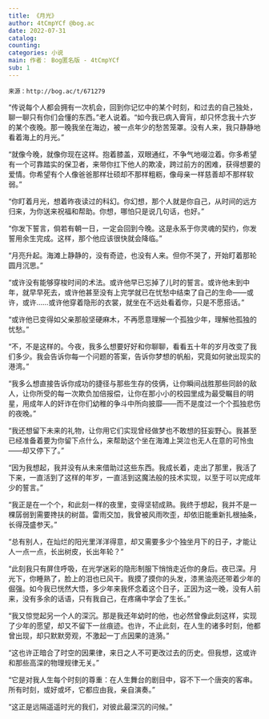 ```yaml
---
title: 《月光》
author: 4tCmpYCf @bog.ac
date: 2022-07-31
catalog: 
counting: 
categories: 小说
main: 作者： Bog匿名版 - 4tCmpYCf
sub: 1
---
```

    来源：http://bog.ac/t/671279

“传说每个人都会拥有一次机会，回到你记忆中的某个时刻，和过去的自己独处，聊一聊只有你们会懂的东西。”老人说着。“如今我已病入膏肓，却只怀念我十六岁的某个夜晚。那一晚我坐在海边，被一点年少的愁苦笼罩。没有人来，我只静静地看着海上的月光。”

“就像今晚，就像你现在这样。抱着膝盖，双眼通红，不争气地啜泣着。你多希望有一个可靠踏实的保卫者，来带你扛下他人的欺凌，跨过前方的困难，获得想要的爱情。你希望有个人像爸爸那样壮硕却不那样粗粝，像母亲一样慈善却不那样软弱。”

“你盯着月光，想着昨夜读过的科幻。你幻想，那个人就是你自己，从时间的远方归来，为你送来祝福和帮助。你想，哪怕只是说几句话，也好。”

“你发下誓言，倘若有朝一日，一定会回到今晚。这是永系于你灵魂的契约，你发誓用余生完成。这样，那个他应该很快就会降临。”

“月亮升起。海滩上静静的，没有奇迹，也没有人来。但你不哭了，开始盯着那轮圆月沉思。”

“或许没有能够穿梭时间的术法。或许他早已忘掉了儿时的誓言。或许他未到中年，就早早死去，或许他甚至没有上完学就已在忧愁中结束了自己的生命——或许，或许……或许他穿着隐形的衣裳，就坐在不远处看着你，只是不愿搭话。”

“或许他已变得如父亲那般坚硬麻木，不再愿意理解一个孤独少年，理解他孤独的忧愁。”

“不，不是这样的。今夜，我多么想要好好和你聊聊，看看五十年的岁月改变了我们多少。我会告诉你每一个问题的答案，告诉你梦想的帆船，究竟如何驶出现实的港湾。”

“我多么想直接告诉你成功的捷径与那些生存的伎俩，让你瞬间战胜那些同龄的敌人，让你所受的每一次欺负加倍报偿，让你在那小小的校园里成为最受瞩目的明星，用成年人的奸诈在你们幼稚的争斗中所向披靡——而不是度过一个个孤独悲伤的夜晚。”

“我还想留下未来的礼物，让你用它们实现曾经做梦也不敢想的狂妄野心。我甚至已经准备着要为你留下点什么，来帮助这个坐在海滩上哭泣也无人在意的可怜虫——却又停下了。”

“因为我想起，我并没有从未来借助过这些东西。我成长着，走出了那里，我活了下来，一直活到了这样的年岁，一直活到这魔法般的技术实现，以至于可以完成年少的誓言。”

“我正是在一个个，和此刻一样的夜里，变得坚韧成熟。我终于想起，我并不是一棵孱弱到需要搀扶的树苗。雷雨交加，我曾被风雨吹歪，却依旧能重新扎根抽条，长得茂盛参天。”

“总有别人，在灿烂的阳光里洋洋得意，却又需要多少个独坐月下的日子，才能让人一点一点，长出树皮，长出年轮？”

“此刻我只有屏住呼吸，在光学迷彩的隐形制服下悄悄走近你的身后。夜已深。月光下，你睡熟了，脸上的泪也已风干。我摸了摸你的头发，漆黑油亮还带着少年的倔强。如今我已恍然大悟，多少年来我怀念着这个日子，正因为这一晚，没有人前来，没有多余的话语，只有我自己，在疼痛中学会了生长。”

“我又惊觉起另一个人的深沉。那是我还年幼时的他，也必然曾像此刻这样，实现了少年的愿望，却又不留下一丝痕迹。也许，不止此刻，在人生的诸多时刻，他都曾出现，却只默默旁观，不激起一丁点因果的涟漪。”

“这也许正暗合了时空的因果律，来日之人不可更改过去的历史。但我想，这或许和那些高深的物理规律无关。”

“它是对我人生每个时刻的尊重：在人生舞台的剧目中，容不下一个唐突的客串。所有时刻，或好或坏，它都应由我，亲自演奏。”

“这正是远隔遥遥时光的我们，对彼此最深沉的问候。”